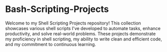 # Bash-Scripting-Projects
Welcome to my Shell Scripting Projects repository! This collection showcases various shell scripts I've developed to automate tasks, enhance productivity, and solve real-world problems. These projects demonstrate my proficiency in shell scripting, my ability to write clean and efficient code, and my commitment to continuous learning.
